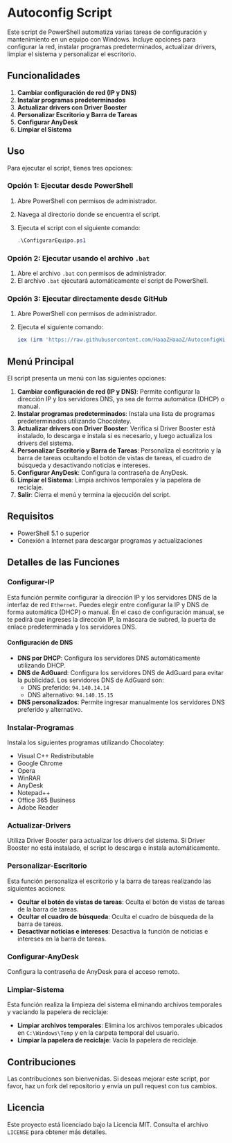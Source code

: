 # Autoconfig Script

Este script de PowerShell automatiza varias tareas de configuración y mantenimiento en un equipo con Windows. Incluye opciones para configurar la red, instalar programas predeterminados, actualizar drivers, limpiar el sistema y personalizar el escritorio.

## Funcionalidades

1. **Cambiar configuración de red (IP y DNS)**
2. **Instalar programas predeterminados**
3. **Actualizar drivers con Driver Booster**
4. **Personalizar Escritorio y Barra de Tareas**
5. **Configurar AnyDesk**
6. **Limpiar el Sistema**

## Uso

Para ejecutar el script, tienes tres opciones:

### Opción 1: Ejecutar desde PowerShell

1. Abre PowerShell con permisos de administrador.
2. Navega al directorio donde se encuentra el script.
3. Ejecuta el script con el siguiente comando:

    ```powershell
    .\ConfigurarEquipo.ps1
    ```

### Opción 2: Ejecutar usando el archivo `.bat`

1. Abre el archivo `.bat` con permisos de administrador.
2. El archivo `.bat` ejecutará automáticamente el script de PowerShell.

### Opción 3: Ejecutar directamente desde GitHub

1. Abre PowerShell con permisos de administrador.
2. Ejecuta el siguiente comando:

    ```powershell
    iex (irm 'https://raw.githubusercontent.com/HaaaZHaaaZ/AutoconfigWin/refs/heads/master/ConfigurarEquipo.ps1')
    ```

## Menú Principal

El script presenta un menú con las siguientes opciones:

1. **Cambiar configuración de red (IP y DNS)**: Permite configurar la dirección IP y los servidores DNS, ya sea de forma automática (DHCP) o manual.
2. **Instalar programas predeterminados**: Instala una lista de programas predeterminados utilizando Chocolatey.
3. **Actualizar drivers con Driver Booster**: Verifica si Driver Booster está instalado, lo descarga e instala si es necesario, y luego actualiza los drivers del sistema.
4. **Personalizar Escritorio y Barra de Tareas**: Personaliza el escritorio y la barra de tareas ocultando el botón de vistas de tareas, el cuadro de búsqueda y desactivando noticias e intereses.
5. **Configurar AnyDesk**: Configura la contraseña de AnyDesk.
6. **Limpiar el Sistema**: Limpia archivos temporales y la papelera de reciclaje.
0. **Salir**: Cierra el menú y termina la ejecución del script.

## Requisitos

- PowerShell 5.1 o superior
- Conexión a Internet para descargar programas y actualizaciones

## Detalles de las Funciones

### Configurar-IP

Esta función permite configurar la dirección IP y los servidores DNS de la interfaz de red `Ethernet`. Puedes elegir entre configurar la IP y DNS de forma automática (DHCP) o manual. En el caso de configuración manual, se te pedirá que ingreses la dirección IP, la máscara de subred, la puerta de enlace predeterminada y los servidores DNS.

#### Configuración de DNS

- **DNS por DHCP**: Configura los servidores DNS automáticamente utilizando DHCP.
- **DNS de AdGuard**: Configura los servidores DNS de AdGuard para evitar la publicidad. Los servidores DNS de AdGuard son:
  - DNS preferido: `94.140.14.14`
  - DNS alternativo: `94.140.15.15`
- **DNS personalizados**: Permite ingresar manualmente los servidores DNS preferido y alternativo.

### Instalar-Programas

Instala los siguientes programas utilizando Chocolatey:

- Visual C++ Redistributable
- Google Chrome
- Opera
- WinRAR
- AnyDesk
- Notepad++
- Office 365 Business
- Adobe Reader

### Actualizar-Drivers

Utiliza Driver Booster para actualizar los drivers del sistema. Si Driver Booster no está instalado, el script lo descarga e instala automáticamente.

### Personalizar-Escritorio

Esta función personaliza el escritorio y la barra de tareas realizando las siguientes acciones:

- **Ocultar el botón de vistas de tareas**: Oculta el botón de vistas de tareas de la barra de tareas.
- **Ocultar el cuadro de búsqueda**: Oculta el cuadro de búsqueda de la barra de tareas.
- **Desactivar noticias e intereses**: Desactiva la función de noticias e intereses en la barra de tareas.

### Configurar-AnyDesk

Configura la contraseña de AnyDesk para el acceso remoto.

### Limpiar-Sistema

Esta función realiza la limpieza del sistema eliminando archivos temporales y vaciando la papelera de reciclaje:

- **Limpiar archivos temporales**: Elimina los archivos temporales ubicados en `C:\Windows\Temp` y en la carpeta temporal del usuario.
- **Limpiar la papelera de reciclaje**: Vacía la papelera de reciclaje.

## Contribuciones

Las contribuciones son bienvenidas. Si deseas mejorar este script, por favor, haz un fork del repositorio y envía un pull request con tus cambios.

## Licencia

Este proyecto está licenciado bajo la Licencia MIT. Consulta el archivo `LICENSE` para obtener más detalles.